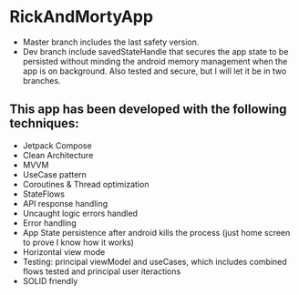 # RickAndMortyApp

* Master branch includes the last safety version.
* Dev branch include savedStateHandle that secures the app state to be persisted without minding the android memory management when the app is on background. Also tested and secure, but I will let it be in two branches.


## This app has been developed with the following techniques:
- Jetpack Compose
- Clean Architecture
- MVVM
- UseCase pattern
- Coroutines & Thread optimization
- StateFlows
- API response handling
- Uncaught logic errors handled
- Error handling
- App State persistence after android kills the process (just home screen to prove I know how it works)
- Horizontal view mode
- Testing: principal viewModel and useCases, which includes combined flows tested and principal user iteractions
- SOLID friendly
